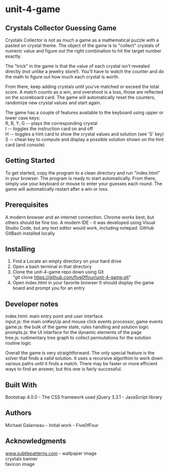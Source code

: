 # unit-4-game

## Crystals Collector Guessing Game

Crystals Collector is not as much a game as a mathematical puzzle with a pasted on crystal theme.   The object of the game is to "collect" crystals of numeric value and figure out the right combination to hit the target number exactly.

The "trick" in the game is that the value of each crystal isn't revealed directly (not unlike a jewelry store!).  You'll have to watch the counter and do the math to figure out how much each crystal is worth.

From there,  keep adding crystals until you've matched or exceed the total score.   A match counts as a win,  and overshoot is a loss, those are reflected on the scoreboard card.   The game will automatically reset the counters,  randomize new crystal values and start again.

The game has a couple of features available to the keyboard using upper or lower case keys:  
    R, B, Y, G --  plays the corresponding crystal  
    I          --  toggles the instruction card on and off  
    H          --  toggles a hint card to show the crystal values and solution (see 'S' key)  
    S          --  cheat key to compute and display a possible solution shown on the hint card (and console)  

## Getting Started
To get started,  copy the program to a clean directory and run "index.html" in your browser.   The program is ready to start automatically.  From there,  simply use your keyboard or mouse to enter your guesses each round.   The game will automatically restart after a win or loss.

## Prerequisites
A modern browser and an internet connection.   Chrome works best, but others should be fine too.
A modern IDE - it was developed using Visual Studio Code, but any text editor would work, including notepad.
GitHub 
GitBash installed locally

## Installing
1.  Find a Locate an empty directory on your hard drive
2.  Open a bash terminal in that directory
3.  Clone the unit-4-game repo down using  Git   
         "git clone https://github.com/five0ffour/unit-4-game.git"
4.  Open index.html in your favorite browser
        It should display the game board and prompt you for an entry

## Developer notes
index.html:  main entry point and user interface  
input.js:  the main onKeyUp and mouse click events processor, game events    
game.js:   the bulk of the game state, rules handling and solution logic            
prompts.js: the UI interface for the dynamic elements of the page  
tree.js:   rudimentary tree graph to collect permutations for the solution routine logic  

Overall the game is very straightforward.  The only special feature is the solver that finds a valid solution.  It uses a 
recursive algorthim to work down various paths until it finds a match.   There may be faster or more efficient ways to find 
an answer, but this one is fairly successful.

## Built With
Bootstrap 4.0.0 - The CSS framework used
jQuery 3.3.1 - JavaScript library

## Authors
Michael Galarneau - Initial work - Five0fFour

## Acknowledgments
www.subtlepatterns.com  - wallpaper image  
crystals banner  
favicon image
